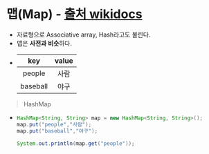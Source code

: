 맵(Map) - [출처 wikidocs](https://wikidocs.net/208)
===
* 자료형으로 Associative array, Hash라고도 불린다.
* 맵은 **사전과 비슷**하다.
* |key|value|
  |:---:|:---:|
  |people|사람|
  |baseball|야구|
> HashMap
* ```java
  HashMap<String, String> map = new HashMap<String, String>();
  map.put("people","사람");
  map.put("baseball","야구");
  
  System.out.println(map.get("people"));
